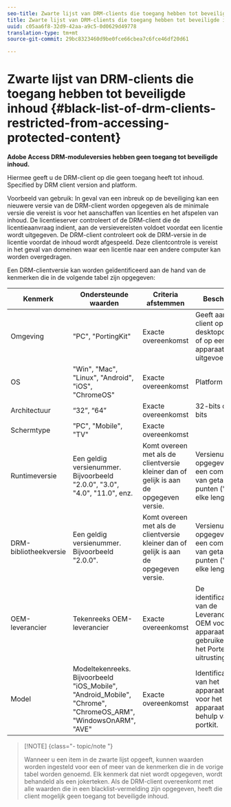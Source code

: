 ```yaml
---
seo-title: Zwarte lijst van DRM-clients die toegang hebben tot beveiligde inhoud
title: Zwarte lijst van DRM-clients die toegang hebben tot beveiligde inhoud
uuid: c05aa6f8-32d9-42aa-a9c5-0d0629d49778
translation-type: tm+mt
source-git-commit: 29bc8323460d9be0fce66cbea7c6fce46df20d61

---
```



# Zwarte lijst van DRM-clients die toegang hebben tot beveiligde inhoud {#black-list-of-drm-clients-restricted-from-accessing-protected-content}

**Adobe Access DRM-moduleversies hebben geen toegang tot beveiligde inhoud.**

Hiermee geeft u de DRM-client op die geen toegang heeft tot inhoud. Specified by DRM client version and platform.

Voorbeeld van gebruik: In geval van een inbreuk op de beveiliging kan een nieuwere versie van de DRM-client worden opgegeven als de minimale versie die vereist is voor het aanschaffen van licenties en het afspelen van inhoud. De licentieserver controleert of de DRM-client die de licentieaanvraag indient, aan de versievereisten voldoet voordat een licentie wordt uitgegeven. De DRM-client controleert ook de DRM-versie in de licentie voordat de inhoud wordt afgespeeld. Deze clientcontrole is vereist in het geval van domeinen waar een licentie naar een andere computer kan worden overgedragen.

Een DRM-clientversie kan worden geïdentificeerd aan de hand van de kenmerken die in de volgende tabel zijn opgegeven:

| **Kenmerk** | **Ondersteunde waarden** | **Criteria afstemmen** | **Beschrijving** |
|---|---|---|---|
| Omgeving | &quot;PC&quot;, &quot;PortingKit&quot; | Exacte overeenkomst | Geeft aan of de client op een desktopcomputer of op een ander apparaat wordt uitgevoerd. |
| OS | &quot;Win&quot;, &quot;Mac&quot;, &quot;Linux&quot;, &quot;Android&quot;, &quot;iOS&quot;, &quot;ChromeOS&quot; | Exacte overeenkomst | Platform |
| Architectuur | “32”, “64” | Exacte overeenkomst | 32-bits of 64-bits |
| Schermtype | &quot;PC&quot;, &quot;Mobile&quot;, &quot;TV&quot; | Exacte overeenkomst |  |
| Runtimeversie | Een geldig versienummer. Bijvoorbeeld &quot;2.0.0&quot;, &quot;3.0&quot;, &quot;4.0&quot;, &quot;11.0&quot;, enz. | Komt overeen met als de clientversie kleiner dan of gelijk is aan de opgegeven versie. | Versienummer is opgegeven als een combinatie van getallen en punten (&quot;.&quot;) van elke lengte. |
| DRM-bibliotheekversie | Een geldig versienummer. Bijvoorbeeld &quot;2.0.0&quot;. | Komt overeen met als de clientversie kleiner dan of gelijk is aan de opgegeven versie. | Versienummer is opgegeven als een combinatie van getallen en punten (&quot;.&quot;) van elke lengte. |
| OEM-leverancier | Tekenreeks OEM-leverancier | Exacte overeenkomst | De identificatiereeks van de Leverancier van OEM voor het apparaat gebruikend de het Porteren uitrusting. |
| Model | Modeltekenreeks. Bijvoorbeeld &quot;iOS_Mobile&quot;, &quot;Android_Mobile&quot;, &quot;Chrome&quot;, &quot;ChromeOS_ARM&quot;, &quot;WindowsOnARM&quot;, &quot;AVE&quot; | Exacte overeenkomst | Identificatiereeks van het apparaatmodel voor het apparaat met behulp van de portkit. |

>[!NOTE] {class=&quot;- topic/note &quot;}
>
>Wanneer u een item in de zwarte lijst opgeeft, kunnen waarden worden ingesteld voor een of meer van de kenmerken die in de vorige tabel worden genoemd. Elk kenmerk dat niet wordt opgegeven, wordt behandeld als een jokerteken. Als de DRM-client overeenkomt met alle waarden die in een blacklist-vermelding zijn opgegeven, heeft die client mogelijk geen toegang tot beveiligde inhoud.

